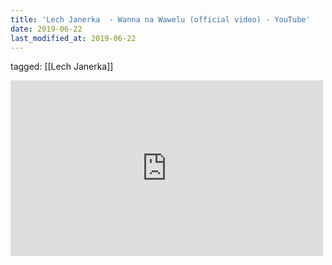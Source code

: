 ```yaml
---
title: 'Lech Janerka  - Wanna na Wawelu (official video) - YouTube'
date: 2019-06-22
last_modified_at: 2019-06-22
---
```

tagged: [[Lech Janerka]]
<iframe allow="accelerometer; autoplay; clipboard-write; encrypted-media; gyroscope; picture-in-picture" allowfullscreen="" frameborder="0" height="281" id="youtube_iframe" src="https://www.youtube.com/embed/ioLT6giGIbQ?feature=oembed&amp;enablejsapi=1&amp;origin=https://safe.txmblr.com&amp;wmode=opaque" width="500"></iframe>
